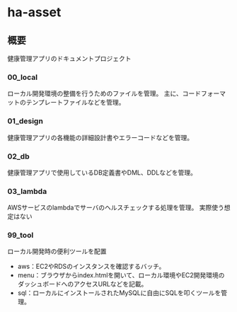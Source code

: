 # ha-asset

## 概要
健康管理アプリのドキュメントプロジェクト

### 00_local
ローカル開発環境の整備を行うためのファイルを管理。
主に、コードフォーマットのテンプレートファイルなどを管理。

### 01_design
健康管理アプリの各機能の詳細設計書やエラーコードなどを管理。

### 02_db
健康管理アプリで使用しているDB定義書やDML、DDLなどを管理。

### 03_lambda
AWSサービスのlambdaでサーバのヘルスチェックする処理を管理。
実際使う想定はない

### 99_tool
ローカル開発時の便利ツールを配置
- aws：EC2やRDSのインスタンスを確認するバッチ。
- menu：ブラウザからindex.htmlを開いて、ローカル環境やEC2開発環境のダッシュボードへのアクセスURLなどを記載。
- sql：ローカルにインストールされたMySQLに自由にSQLを叩くツールを管理。
